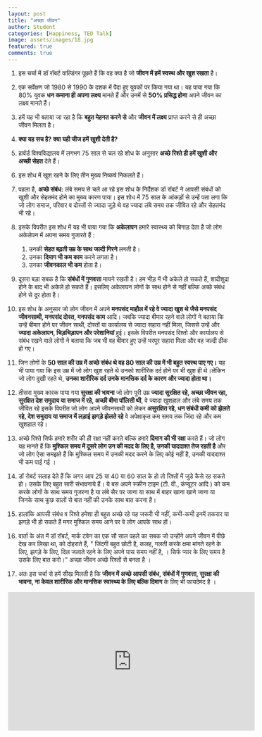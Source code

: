 ```yaml
---
layout: post
title: "अच्छा जीवन"
author: Student
categories: [Happiness, TED Talk]
image: assets/images/18.jpg
featured: true
comments: true
---
```


1. इस चर्चा में डॉ रॉबर्ट वाल्डिंगर पूछते हैं कि वह क्या है जो **जीवन में हमें स्वस्थ और खुश रखता** है।

2. एक सर्वेक्षण जो 1980 से 1990 के दशक में पैदा हुए युवकों पर किया गया था। यह पाया गया कि 80% युवक **धन कमाना ही अपना लक्ष्य** मानते हैं और उनमें से **50% प्रसिद्ध होना** अपने जीवन का लक्ष्य मानते हैं।

3. हमें यह भी बताया जा रहा है कि **बहुत मेहनत करने से** और **जीवन में लक्ष्य** प्राप्त करने से ही अच्छा जीवन मिलता है।

4. **क्या यह सच है? क्या यही चीज हमें खुशी देती है?**

5. हार्वर्ड विश्वविद्यालय में लगभग 75 साल से चल रहे शोध के अनुसार **अच्छे रिश्ते ही हमें खुशी और अच्छी सेहत** देते हैं।

6. इस शोध में खुश रहने के लिए तीन मुख्य निष्कर्ष निकलते हैं।

7. पहला है, **अच्छे संबंध:** लंबे समय से चले आ रहे इस शोध के निर्देशक डॉ रॉबर्ट ने आपसी संबंधों को खुशी और सेहतमंद होने का मुख्य कारण पाया। इस शोध में 75 साल के आंकड़ों से उन्हें पता लगा कि जो लोग समाज, परिवार व दोस्तों से ज्यादा जुड़े थे वह ज्यादा लंबे समय तक जीवित रहे और सेहतमंद भी रहे।

8. इसके विपरीत इस शोध में यह भी पाया गया कि **अकेलापन** हमारे स्वास्थ्य को बिगाड़ देता है जो लोग अकेलेपन में अपना समय गुजारते हैं :

   1. उनकी **सेहत बढ़ती उम्र के साथ जल्दी गिरने** लगती है।
   2. उनका **दिमाग भी कम काम** करने लगता है।
   3. उनका **जीवनकाल भी कम** होता है।

9. दूसरा बड़ा सबक है कि **संबंधों में गुणवत्ता** मायने रखती है। हम भीड़ में भी अकेले हो सकते हैं,
   शादीशुदा होने के बाद भी अकेले हो सकते हैं। इसलिए अकेलापन लोगों के साथ होने से नहीं बल्कि अच्छे संबंध होने से दूर होता है।

10. इस शोध के अनुसार जो लोग जीवन में अपने **मनपसंद माहौल में रहे वे ज्यादा खुश थे जैसे मनपसंद जीवनसाथी, मनपसंद दोस्त, मनपसंद काम** आदि। जबकि ज्यादा बीमार रहने वाले लोगों ने बताया कि उन्हें बीमार होने पर जीवन साथी, दोस्तों या कार्यालय से ज्यादा सहारा नहीं मिला, जिससे उन्हें और **ज्यादा अकेलापन, चिड़चिड़ापन और परेशानियां** हुई। इसके विपरीत मनपसंद रिश्तो और कार्यालय से संबंध रखने वाले लोगों ने बताया कि जब भी वह बीमार हुए उन्हें भरपूर सहारा मिला और वह जल्दी ठीक हो गए।

11. जिन लोगों के **50 साल की उम्र में अच्छे संबंध थे वह 80 साल की उम्र में भी बहुत स्वस्थ पाए गए।** यह भी पाया गया कि इस उम्र में जो लोग खुश रहते थे उनको शारीरिक दर्द होने पर भी खुश ही थे।लेकिन जो लोग दुखी रहते थे, **उनका शारीरिक दर्द उनके मानसिक दर्द के कारण और ज्यादा होता था।**

12. तीसरा मुख्य कारक पाया गया **सुरक्षा की भावना** जो लोग पूरी उम्र **ज्यादा सुरक्षित रहे, अच्छा जीवन रहा, सुरक्षित देश समुदाय या समाज में रहे, अच्छी बीमा पॉलिसी थी**, वे ज्यादा खुशहाल और लंबे समय तक जीवित रहे इसके विपरीत जो लोग अपने जीवनसाथी को लेकर **असुरक्षित रहे, धन संबंधी कमी को झेलते रहे, देश समुदाय या समाज में लड़ाई झगड़े झेलते रहे** वे अपेक्षाकृत कम समय तक जिंदा रहे और कम खुशहाल रहे।

13. अच्छे रिश्ते सिर्फ हमारे शरीर की ही रक्षा नहीं करते बल्कि हमारे **दिमाग की भी रक्षा** करते हैं। जो लोग यह मानते हैं कि **मुश्किल समय में दूसरे लोग उन की मदद के लिए है, उनकी याददाश्त तेज रहती है** और जो लोग ऐसा समझते हैं कि मुश्किल समय में उनकी मदद करने के लिए कोई नहीं है, उनकी याददाश्त भी कम पाई गई ।

14. डॉ रोबर्ट सलाह देते हैं कि अगर आप 25 या 40 या 60 साल के हो तो रिश्तों में जुडे कैसे रह सकते हो। उसके लिए बहुत सारी संभावनाये हैं। ये बस अपने स्क्रीन टाइम (टी. वी., कंप्यूटर आदि ) को कम करके लोगों के साथ समय गुजरना है या लंबे सैर पर जाना या साथ में बाहर खाना खाने जाना या जिनके साथ कुछ सालों से बात नहीं की उनके साथ बात करना है।

15. हालांकि आपसी संबंध व रिश्ते हमेशा ही बहुत अच्छे रहे यह जरूरी भी नहीं, कभी-कभी इनमें तकरार या झगड़े भी हो सकते हैं मगर मुश्किल समय आने पर वे लोग आपके साथ हों।

16. वार्ता के अंत में डॉ रॉबर्ट, मार्क टवेन का एक सौ साल पहले का सबक जो उन्होंने अपने जीवन में पीछे देख कर लिखा था, को दोहराते हैं, " जिंदगी बहुत छोटी है, कलह, गलती करके क्षमा मांगते रहने के लिए, झगड़े के लिए, दिल जलाते रहने के लिए अपने पास समय नहीं है, । सिर्फ प्यार के लिए समय है उसके लिए बात करो।” अच्छा जीवन अच्छे रिश्तों से बनता है ।

17. अतः इस चर्चा से हमें सीख मिलती है कि **जीवन में अच्छे आपसी संबंध, संबंधों में गुणवत्ता, सुरक्षा की भावना, ना केवल शारीरिक और मानसिक स्वास्थ्य के लिए बल्कि दिमाग** के लिए भी फायदेमंद है ।

<p><iframe width="560" height="315" src="https://www.youtube.com/embed/q-7zAkwAOYg" frameborder="0" allow="accelerometer; autoplay; encrypted-media; gyroscope; picture-in-picture" allowfullscreen></iframe><p/>
